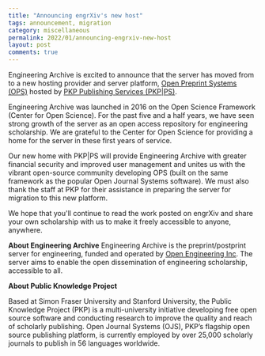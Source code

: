 ```yaml
---
title: "Announcing engrXiv's new host"
tags: announcement, migration
category: miscellaneous
permalink: 2022/01/announcing-engrxiv-new-host
layout: post
comments: true
---
```


Engineering Archive is excited to announce that the server has moved from to a new hosting provider and server platform, [Open Preprint Systems (OPS)](https://pkp.sfu.ca/ops/) hosted by [PKP Publishing Services (PKP&#124;PS)](https://pkpservices.sfu.ca/).

Engineering Archive was launched in 2016 on the Open Science Framework (Center for Open Science). For the past five and a half years, we have seen strong growth of the server as an open access repository for engineering scholarship. We are grateful to the Center for Open Science for providing a home for the server in these first years of service.

Our new home with PKP&#124;PS will provide Engineering Archive with greater financial security and improved user management and unites us with the vibrant open-source community developing OPS (built on the same framework as the popular Open Journal Systems software). We must also thank the staff at PKP for their assistance in preparing the server for migration to this new platform.

We hope that you'll continue to read the work posted on engrXiv and share your own scholarship with us to make it freely accessible to anyone, anywhere.



**About Engineering Archive**
Engineering Archive is the preprint/postprint server for engineering, funded and operated by [Open Engineering Inc](https://www.openengr.com). The server aims to enable the open dissemination of engineering scholarship, accessible to all.

**About Public Knowledge Project**

Based at Simon Fraser University and Stanford University, the Public Knowledge Project (PKP) is a multi-university initiative developing free open source software and conducting research to improve the quality and reach of scholarly publishing. Open Journal Systems (OJS), PKP’s flagship open source publishing platform, is currently employed by over 25,000 scholarly journals to publish in 56 languages worldwide.
